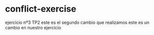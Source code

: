 # conflict-exercise
ejercicio nº3 TP2
este es el segundo cambio que realizamos
este es un cambio en nuestro ejercicio 

